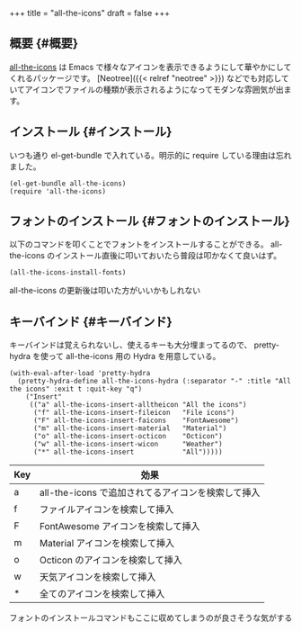 +++
title = "all-the-icons"
draft = false
+++

## 概要 {#概要}

[all-the-icons](https://github.com/domtronn/all-the-icons.el) は Emacs で様々なアイコンを表示できるようにして華やかにしてくれるパッケージです。
[Neotree]({{< relref "neotree" >}}) などでも対応していてアイコンでファイルの種類が表示されるようになってモダンな雰囲気が出ます。


## インストール {#インストール}

いつも通り el-get-bundle で入れている。明示的に require している理由は忘れました。

```emacs-lisp
(el-get-bundle all-the-icons)
(require 'all-the-icons)
```


## フォントのインストール {#フォントのインストール}

以下のコマンドを叩くことでフォントをインストールすることができる。
all-the-icons のインストール直後に叩いておいたら普段は叩かなくて良いはず。

```emacs-lisp
(all-the-icons-install-fonts)
```

all-the-icons の更新後は叩いた方がいいかもしれない


## キーバインド {#キーバインド}

キーバインドは覚えられないし、使えるキーも大分埋まってるので、
pretty-hydra を使って all-the-icons 用の Hydra を用意している。

```emacs-lisp
(with-eval-after-load 'pretty-hydra
  (pretty-hydra-define all-the-icons-hydra (:separator "-" :title "All the icons" :exit t :quit-key "q")
    ("Insert"
     (("a" all-the-icons-insert-alltheicon "All the icons")
      ("f" all-the-icons-insert-fileicon   "File icons")
      ("F" all-the-icons-insert-faicons    "FontAwesome")
      ("m" all-the-icons-insert-material   "Material")
      ("o" all-the-icons-insert-octicon    "Octicon")
      ("w" all-the-icons-insert-wicon      "Weather")
      ("*" all-the-icons-insert            "All")))))
```

| Key | 効果                             |
|-----|--------------------------------|
| a   | all-the-icons で追加されてるアイコンを検索して挿入 |
| f   | ファイルアイコンを検索して挿入   |
| F   | FontAwesome アイコンを検索して挿入 |
| m   | Material アイコンを検索して挿入  |
| o   | Octicon のアイコンを検索して挿入 |
| w   | 天気アイコンを検索して挿入       |
| \*  | 全てのアイコンを検索して挿入     |

フォントのインストールコマンドもここに収めてしまうのが良さそうな気がする
